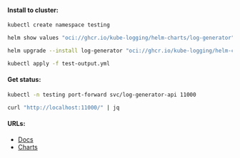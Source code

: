 #### Install to cluster:
```bash
kubectl create namespace testing
```
```bash
helm show values "oci://ghcr.io/kube-logging/helm-charts/log-generator" > log-generator-default-values.yml
```
```bash
helm upgrade --install log-generator "oci://ghcr.io/kube-logging/helm-charts/log-generator" -f log-generator-values.yml -n testing
```
```bash
kubectl apply -f test-output.yml
```

#### Get status:
```bash
kubectl -n testing port-forward svc/log-generator-api 11000
```
```bash
curl "http://localhost:11000/" | jq
```

#### URLs:
- [Docs](https://github.com/kube-logging/log-generator/blob/master/README.md)
- [Charts](https://github.com/kube-logging/log-generator/tree/master/charts/log-generator)
